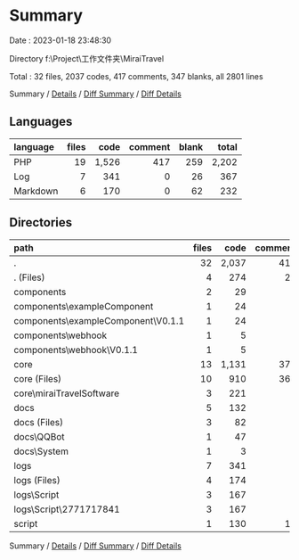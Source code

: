 # Summary

Date : 2023-01-18 23:48:30

Directory f:\\Project\\工作文件夹\\MiraiTravel

Total : 32 files,  2037 codes, 417 comments, 347 blanks, all 2801 lines

Summary / [Details](details.md) / [Diff Summary](diff.md) / [Diff Details](diff-details.md)

## Languages
| language | files | code | comment | blank | total |
| :--- | ---: | ---: | ---: | ---: | ---: |
| PHP | 19 | 1,526 | 417 | 259 | 2,202 |
| Log | 7 | 341 | 0 | 26 | 367 |
| Markdown | 6 | 170 | 0 | 62 | 232 |

## Directories
| path | files | code | comment | blank | total |
| :--- | ---: | ---: | ---: | ---: | ---: |
| . | 32 | 2,037 | 417 | 347 | 2,801 |
| . (Files) | 4 | 274 | 20 | 56 | 350 |
| components | 2 | 29 | 8 | 14 | 51 |
| components\\exampleComponent | 1 | 24 | 3 | 9 | 36 |
| components\\exampleComponent\\V0.1.1 | 1 | 24 | 3 | 9 | 36 |
| components\\webhook | 1 | 5 | 5 | 5 | 15 |
| components\\webhook\\V0.1.1 | 1 | 5 | 5 | 5 | 15 |
| core | 13 | 1,131 | 373 | 188 | 1,692 |
| core (Files) | 10 | 910 | 364 | 162 | 1,436 |
| core\\miraiTravelSoftware | 3 | 221 | 9 | 26 | 256 |
| docs | 5 | 132 | 0 | 49 | 181 |
| docs (Files) | 3 | 82 | 0 | 29 | 111 |
| docs\\QQBot | 1 | 47 | 0 | 15 | 62 |
| docs\\System | 1 | 3 | 0 | 5 | 8 |
| logs | 7 | 341 | 0 | 26 | 367 |
| logs (Files) | 4 | 174 | 0 | 0 | 174 |
| logs\\Script | 3 | 167 | 0 | 26 | 193 |
| logs\\Script\\2771717841 | 3 | 167 | 0 | 26 | 193 |
| script | 1 | 130 | 16 | 14 | 160 |

Summary / [Details](details.md) / [Diff Summary](diff.md) / [Diff Details](diff-details.md)